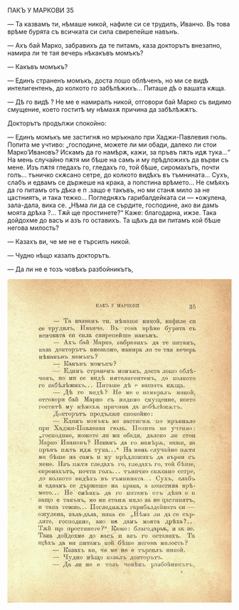 ﻿ПАКЪ У МАРКОВИ	35

— Та казвамъ ти, нѣмаше никой, нафиле си се трудилъ, Иванчо. Въ това врѣме бурята съ всичката си сила свирепейше навънъ.

— Ахъ бай Марко, забравихъ да те питамъ, каза докторътъ внезапно, намира ли те тая вечерь нѣкакъвъ момъкъ?

— Какъвъ момъкъ?

— Единъ страненъ момъкъ, доста лошо облѣченъ, но ми се видѣ интелигентенъ, до колкото го забѣлѣжихъ... Питаше дѣ о вашата кѫща.

— Дѣ го видѣ ? Не ме е намиралъ никой, отговори бай Марко съ видимо смущение, което гоститѣ му нѣмахѫ причина да забѣлѣжѫтъ.

Докторътъ продължи спокойно:

— Единъ момъкъ ме застигнѫ но мръкнало при Хаджи-Павлевия гюль. Попита ме учтиво: „господине, можете ли ми обади, далеко ли стои Марко’Ивановъ? Искамъ да го намѣрѫ, кажи, за пръвъ пѫть идѫ тука...“ На мень случайно пѫтя ми бѣше на самъ и му прѣдложихъ да върви съ мене. Изъ пѫтя гледахъ го, гледахъ го, той бѣше, сиромахътъ, почти голъ... тъничко скѫсано сетре, до колкото видѣхъ въ тъмнината... Сухъ, слабъ и едвамъ се държеше на крака, а попстина врѣмето... Не смѣяхъ да го питамъ отъ дѣка е п .защо е такъвъ, но ми станѫ мило за не цастниятъ, и така тежко... Погледнѫхъ гарибалдейката си — •ожулена, зала-дала, вика се. „Нѣма ли да се сърдите, господине, ако ви дамъ моята дрѣха ?... Тѫй ще простинете?“ Каже: благодарна, ижзе. Така дойдохме до васъ и азъ го оставихъ. Та щѣхъ да ви питамъ кой бѣше негова милость?

— Казахъ ви, че ме не е търсилъ никой.

— Чудно нѣщо казалъ докторътъ.

— Да ли не е тозъ човѣкъ разбойникътъ,

![original](../images/046.jpg)

